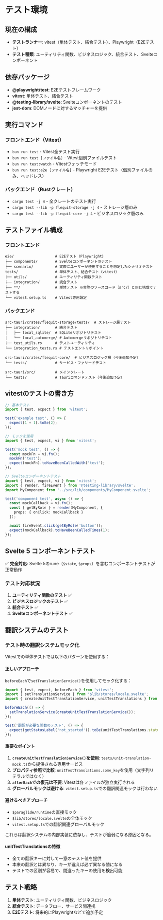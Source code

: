 # テスト環境

## 現在の構成

- **テストランナー**: vitest（単体テスト、結合テスト）、Playwright（E2Eテスト）
- **テスト種類**: ユーティリティ関数、ビジネスロジック、統合テスト、Svelteコンポーネント

## 依存パッケージ

- **@playwright/test**: E2Eテストフレームワーク
- **vitest**: 単体テスト、結合テスト
- **@testing-library/svelte**: Svelteコンポーネントのテスト
- **jest-dom**: DOMノードに対するマッチャーを提供

## 実行コマンド

### フロントエンド（Vitest）
- `bun run test` - Vitest全テスト実行
- `bun run test [ファイル名]` - Vitest個別ファイルテスト
- `bun run test:watch` - Vitestウォッチモード
- `bun run test:e2e [ファイル名]` - Playwright E2Eテスト（個別ファイルのみ、ヘッドレス）

### バックエンド（Rustクレート）
- `cargo test -j 4` - 全クレートのテスト実行
- `cargo test --lib -p flequit-storage -j 4` - ストレージ層のみ
- `cargo test --lib -p flequit-core -j 4` - ビジネスロジック層のみ

## テストファイル構成

### フロントエンド
```
e2e/                   # E2Eテスト（Playwright）
├── components/        # Svelteコンポーネントのテスト
├── scenario/          # 実際にユーザーが使用することを想定したシナリオテスト
tests/                 # 単体テスト、結合テスト（vitest）
├── utils/             # ユーティリティ関数テスト
├── integration/       # 統合テスト
├── **/                # 単体テスト ※実際のソースコード（src/）と同じ構成でテストする
└── vitest.setup.ts    # Vitest専用設定
```

### バックエンド
```
src-tauri/crates/flequit-storage/tests/  # ストレージ層テスト
├── integration/       # 統合テスト
│   ├── local_sqlite/  # SQLiteリポジトリテスト
│   └── local_automerge/ # Automergeリポジトリテスト
├── test_utils.rs      # テストユーティリティ
└── integration_tests.rs # テストエントリポイント

src-tauri/crates/flequit-core/  # ビジネスロジック層（今後追加予定）
└── tests/             # サービス・ファサードテスト

src-tauri/src/         # メインクレート
└── tests/             # Tauriコマンドテスト（今後追加予定）
```

## vitestのテストの書き方

```typescript
// 基本テスト
import { test, expect } from 'vitest';

test('example test', () => {
  expect(1 + 1).toBe(2);
});

// モックを使用
import { test, expect, vi } from 'vitest';

test('mock test', () => {
  const mockFn = vi.fn();
  mockFn('test');
  expect(mockFn).toHaveBeenCalledWith('test');
});

// Svelteコンポーネントテスト
import { test, expect, vi } from 'vitest';
import { render, fireEvent } from '@testing-library/svelte';
import MyComponent from '../src/lib/components/MyComponent.svelte';

test('component test', async () => {
  const mockCallback = vi.fn();
  const { getByRole } = render(MyComponent, {
    props: { onClick: mockCallback }
  });

  await fireEvent.click(getByRole('button'));
  expect(mockCallback).toHaveBeenCalledTimes(1);
});
```

## Svelte 5 コンポーネントテスト

✅ **完全対応**: Svelte 5のrune（`$state`, `$props`）を含むコンポーネントテストが正常動作

### テスト対応状況

1. **ユーティリティ関数のテスト** ✅
2. **ビジネスロジックのテスト** ✅
3. **統合テスト** ✅
4. **Svelteコンポーネントテスト** ✅

## 翻訳システムのテスト

### テスト時の翻訳システムモック化

Vitestでの単体テストでは以下のパターンを使用する：

#### 正しいアプローチ

`beforeEach`で`setTranslationService()`を使用してモック化する：

```typescript
import { test, expect, beforeEach } from 'vitest';
import { setTranslationService } from '$lib/stores/locale.svelte';
import { createUnitTestTranslationService, unitTestTranslations } from '../unit-translation-mock';

beforeEach(() => {
  setTranslationService(createUnitTestTranslationService());
});

test('翻訳が必要な関数のテスト', () => {
  expect(getStatusLabel('not_started')).toBe(unitTestTranslations.status_not_started);
});
```

#### 重要なポイント

1. **`createUnitTestTranslationService()`を使用**: `tests/unit-translation-mock.ts`から提供される専用サービス
2. **プロパティ参照で比較**: `unitTestTranslations.some_key`を使用（文字列リテラルではなく）
3. **`afterEach`での復元は不要**: Vitestは各ファイルが独立実行される
4. **グローバルモックは避ける**: `vitest.setup.ts`での翻訳関連モックは行わない

#### 避けるべきアプローチ

- `$paraglide/runtime`の直接モック
- `$lib/stores/locale.svelte`の全体モック
- `vitest.setup.ts`での翻訳関連グローバルモック

これらは翻訳システムの内部実装に依存し、テストが脆弱になる原因となる。

#### unitTestTranslationsの特徴

- 全ての翻訳キーに対して一意のテスト値を提供
- 本来の翻訳とは異なり、キーが違えば必ず異なる値になる
- テストでの区別が容易で、間違ったキーの使用を検出可能

## テスト戦略

1. **単体テスト**: ユーティリティ関数、ビジネスロジック
2. **統合テスト**: データフロー、サービス間連携
3. **E2Eテスト**: 将来的にPlaywrightなどで追加予定
